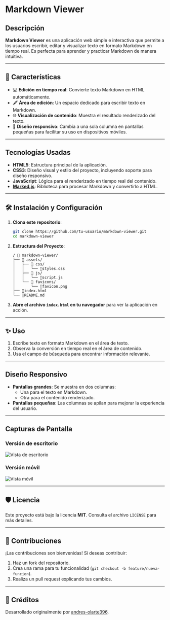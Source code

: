 # Markdown Viewer

## Descripción

**Markdown Viewer** es una aplicación web simple e interactiva que permite a los usuarios escribir, editar y visualizar texto en formato Markdown en tiempo real. Es perfecta para aprender y practicar Markdown de manera intuitiva.

---

## 🚀 Características

- 💻 **Edición en tiempo real**: Convierte texto Markdown en HTML automáticamente.
- 🖋 **Área de edición**: Un espacio dedicado para escribir texto en Markdown.
- 🌐 **Visualización de contenido**: Muestra el resultado renderizado del texto.
- 📱 **Diseño responsivo**: Cambia a una sola columna en pantallas pequeñas para facilitar su uso en dispositivos móviles.

---

## Tecnologías Usadas

- **HTML5**: Estructura principal de la aplicación.
- **CSS3**: Diseño visual y estilo del proyecto, incluyendo soporte para diseño responsivo.
- **JavaScript**: Lógica para el renderizado en tiempo real del contenido.
- **[Marked.js](https://github.com/markedjs/marked)**: Biblioteca para procesar Markdown y convertirlo a HTML.

---

## 🛠️  Instalación y Configuración

1. **Clona este repositorio**:

   ```bash
   git clone https://github.com/tu-usuario/markdown-viewer.git
   cd markdown-viewer
   ```

2. **Estructura del Proyecto**:

   ```textplain
   / 📂 markdown-viewer/
   ├── 📂 assets/
   │   ├── 📂 css/
   │   │   └── 📃styles.css
   │   ├── 📂 js/
   │   │   └── 📃script.js
   │   └── 📂 favicons/
   │       └── 📃favicon.png
   ├── 📃index.html
   └── 📃README.md
   ```

3. **Abre el archivo `index.html` en tu navegador** para ver la aplicación en acción.

---

## ✨ Uso

1. Escribe texto en formato Markdown en el área de texto.
2. Observa la conversión en tiempo real en el área de contenido.
3. Usa el campo de búsqueda para encontrar información relevante.

---

## Diseño Responsivo

- **Pantallas grandes**: Se muestra en dos columnas:
  - Una para el texto en Markdown.
  - Otra para el contenido renderizado.
- **Pantallas pequeñas**: Las columnas se apilan para mejorar la experiencia del usuario.

---

## Capturas de Pantalla

### Versión de escritorio

![Vista de escritorio](../assets/screenshots/desktop-view.png)

### Versión móvil

![Vista móvil](../assets/screenshots/mobile-view.png)

---

## 🛡️ Licencia

Este proyecto está bajo la licencia **MIT**. Consulta el archivo `LICENSE` para más detalles.

---

## 🤝 Contribuciones

¡Las contribuciones son bienvenidas! Si deseas contribuir:

1. Haz un fork del repositorio.
2. Crea una rama para tu funcionalidad (`git checkout -b feature/nueva-funcion`).
3. Realiza un pull request explicando tus cambios.

---

## 👤 Créditos

Desarrollado originalmente por [andres-olarte396](https://github.com/andres-olarte396).
